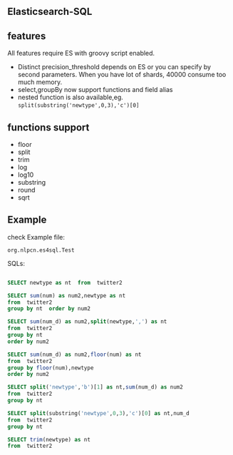 ## Elasticsearch-SQL


## features 

All features require ES with groovy script enabled.

* Distinct precision_threshold depends on ES or you can specify by second parameters.
  When you have lot of shards, 40000  consume too much memory. 
* select,groupBy now support functions and field alias 
* nested function is also available,eg.  `split(substring('newtype',0,3),'c')[0]`


## functions support
 
 * floor
 * split
 * trim
 * log
 * log10
 * substring
 * round
 * sqrt

## Example

check Example file:

```
org.nlpcn.es4sql.Test
```

SQLs:

```sql

SELECT newtype as nt  from  twitter2 

SELECT sum(num) as num2,newtype as nt  
from  twitter2 
group by nt  order by num2 

SELECT sum(num_d) as num2,split(newtype,',') as nt  
from  twitter2 
group by nt  
order by num2

SELECT sum(num_d) as num2,floor(num) as nt  
from  twitter2 
group by floor(num),newtype  
order by num2

SELECT split('newtype','b')[1] as nt,sum(num_d) as num2   
from  twitter2 
group by nt

SELECT split(substring('newtype',0,3),'c')[0] as nt,num_d   
from  twitter2 
group by nt

SELECT trim(newtype) as nt 
from  twitter2
 
```

